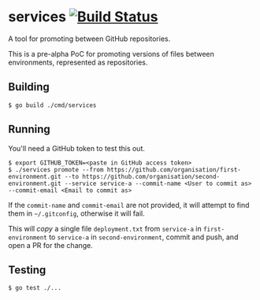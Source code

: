 # services [![Build Status](https://travis-ci.org/rhd-gitops-example/services.svg?branch=master)](https://travis-ci.org/rhd-gitops-example/services)

A tool for promoting between GitHub repositories.

This is a pre-alpha PoC for promoting versions of files between environments, represented as repositories.

## Building

```shell
$ go build ./cmd/services
```

## Running

You'll need a GitHub token to test this out.

```shell
$ export GITHUB_TOKEN=<paste in GitHub access token>
$ ./services promote --from https://github.com/organisation/first-environment.git --to https://github.com/organisation/second-environment.git --service service-a --commit-name <User to commit as> --commit-email <Email to commit as>
```

If the `commit-name` and `commit-email` are not provided, it will attempt to find them in `~/.gitconfig`, otherwise it will fail.

This will _copy_ a single file `deployment.txt` from `service-a` in `first-environment` to `service-a` in `second-environment`, commit and push, and open a PR for the change.

## Testing

```shell
$ go test ./...
```
